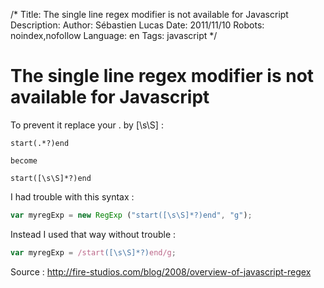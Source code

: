 /*
Title: The single line regex modifier is not available for Javascript
Description: 
Author: Sébastien Lucas
Date: 2011/11/10
Robots: noindex,nofollow
Language: en
Tags: javascript
*/
# The single line regex modifier is not available for Javascript

To prevent it replace your . by [\s\S] :

```
start(.*?)end

become

start([\s\S]*?)end
```

I had trouble with this syntax :

```javascript
var myregExp = new RegExp ("start([\s\S]*?)end", "g");
```
Instead I used that way without trouble : 

```javascript
var myregExp = /start([\s\S]*?)end/g;
```

Source : http://fire-studios.com/blog/2008/overview-of-javascript-regex
